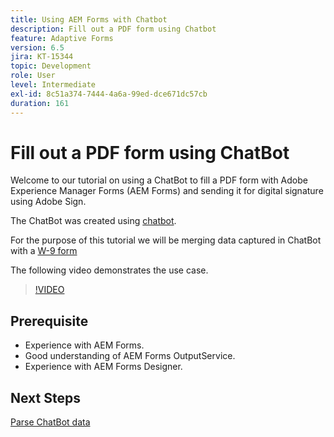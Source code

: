 ```yaml
---
title: Using AEM Forms with Chatbot
description: Fill out a PDF form using Chatbot
feature: Adaptive Forms
version: 6.5
jira: KT-15344
topic: Development
role: User
level: Intermediate
exl-id: 8c51a374-7444-4a6a-99ed-dce671dc57cb
duration: 161
---
```

# Fill out a PDF form using ChatBot

Welcome to our tutorial on using a ChatBot to fill a PDF form with Adobe Experience Manager Forms (AEM Forms) and sending it for digital signature using Adobe Sign.

The ChatBot was created using [chatbot](https://www.chatbot.com/).

For the purpose of this tutorial we will be merging data captured in ChatBot with a [W-9 form](assets/fw9.xdp)

The following video demonstrates the use case.

>[!VIDEO](https://video.tv.adobe.com/v/3428432?learn=on)

## Prerequisite

* Experience with AEM Forms.
* Good understanding of AEM Forms OutputService.
* Experience with AEM Forms Designer.

## Next Steps

[Parse ChatBot data](parse-chat-bot-data.md)
